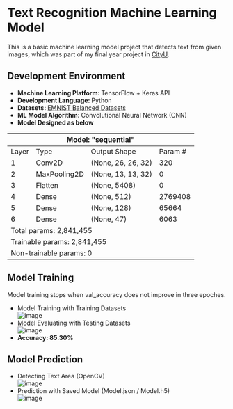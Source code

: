 # Text Recognition Machine Learning Model
This is a basic machine learning model project that detects text from given images, which was part of my final year project in [CityU](http://dspace.cityu.edu.hk/handle/2031/9511).

## Development Environment
- <b>Machine Learning Platform: </b>TensorFlow + Keras API   
- <b>Development Language: </b> Python   
- <b>Datasets: </b>[EMNIST Balanced Datasets](https://www.kaggle.com/datasets/crawford/emnist)   
- <b>ML Model Algorithm: </b>Convolutional Neural Network (CNN)     
- <b>Model Designed as below</b>
<p style="text-align: center;">
<table class="tg">
<thead>
  <tr>
    <th class="tg-0pky" colspan="4">Model: "sequential"</th>
  </tr>
</thead>
<tbody>
  <tr>
    <td class="tg-0pky">Layer</td>
    <td class="tg-0pky">Type</td>
    <td class="tg-0pky">Output Shape</td>
    <td class="tg-0pky">Param #</td>
  </tr>
  <tr>
    <td class="tg-0pky">1</td>
    <td class="tg-0pky">Conv2D</td>
    <td class="tg-0pky">(None, 26, 26, 32)</td>
    <td class="tg-0pky">320</td>
  </tr>
  <tr>
    <td class="tg-0pky">2</td>
    <td class="tg-0pky">MaxPooling2D</td>
    <td class="tg-0pky">(None, 13, 13, 32)</td>
    <td class="tg-0pky">0</td>
  </tr>
  <tr>
    <td class="tg-0pky">3</td>
    <td class="tg-0pky">Flatten</td>
    <td class="tg-0pky">(None, 5408)</td>
    <td class="tg-0pky">0</td>
  </tr>
  <tr>
    <td class="tg-0pky">4</td>
    <td class="tg-0pky">Dense</td>
    <td class="tg-0pky">(None, 512)</td>
    <td class="tg-0pky">2769408</td>
  </tr>
  <tr>
    <td class="tg-0pky">5</td>
    <td class="tg-0pky">Dense</td>
    <td class="tg-0pky">(None, 128)</td>
    <td class="tg-0pky">65664</td>
  </tr>
  <tr>
    <td class="tg-0pky">6</td>
    <td class="tg-0pky">Dense</td>
    <td class="tg-0pky">(None, 47)</td>
    <td class="tg-0pky">6063</td>
  </tr>
  <tr>
    <td class="tg-0pky" colspan="4">Total params: 2,841,455</td>
  </tr>
  <tr>
    <td class="tg-0pky" colspan="4">Trainable params: 2,841,455</td>
  </tr>
  <tr>
    <td class="tg-0pky" colspan="4">Non-trainable params: 0</td>
  </tr>
</tbody>
</table>       
</p>
        
        
## Model Training 
Model training stops when val_accuracy does not improve in three epoches.   
- Model Training with Training Datasets    
![image](https://user-images.githubusercontent.com/12388329/162203470-61e762db-3df4-4e97-8ccf-011c2a40e2a6.png)    
- Model Evaluating with Testing Datasets    
![image](https://user-images.githubusercontent.com/12388329/162204147-87702a81-1a87-4386-85f5-f39003302b84.png)
- <b>Accuracy: 85.30%</b>     
     
     
## Model Prediction   
- Detecting Text Area (OpenCV)    
![image](https://user-images.githubusercontent.com/12388329/162204916-65df22ce-5e70-4af1-a684-e6baaf33bd66.png)    
- Prediction with Saved Model (Model.json / Model.h5)  
![image](https://user-images.githubusercontent.com/12388329/162205070-0411e6a6-2758-4166-86ff-62caef3aa1da.png)


